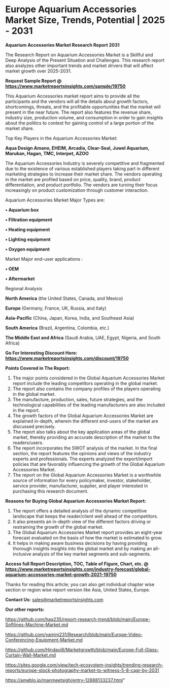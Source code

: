 # Europe Aquarium Accessories Market Size, Trends, Potential | 2025 - 2031

<strong>Aquarium Accessories Market Research Report 2031</strong>

The Research Report on Aquarium Accessories Market is a Skillful and Deep Analysis of the Present Situation and Challenges. This research report also analyzes other important trends and market drivers that will affect market growth over 2025-2031.

<strong>Request Sample Report @ <a href=https://www.marketreportsinsights.com/sample/19750>https://www.marketreportsinsights.com/sample/19750</a></strong>

This Aquarium Accessories market report aims to provide all the participants and the vendors will all the details about growth factors, shortcomings, threats, and the profitable opportunities that the market will present in the near future. The report also features the revenue share, industry size, production volume, and consumption in order to gain insights about the politics to contest for gaining control of a large portion of the market share.

Top Key Players in the Aquarium Accessories Market:

<strong>Aqua Design Amano, EHEIM, Arcadia, Clear-Seal, Juwel Aquarium, Marukan, Hagan, TMC, Interpet, AZOO</strong>

The Aquarium Accessories Industry is severely competitive and fragmented due to the existence of various established players taking part in different marketing strategies to increase their market share. The vendors operating in the market are profiled based on price, quality, brand, product differentiation, and product portfolio. The vendors are turning their focus increasingly on product customization through customer interaction.

Aquarium Accessories Market Major Types are:

<strong>• Aquarium box

• Filtration equipment

• Heating equipment

• Lighting equipment

• Oxygen equipment</strong>

Market Major end-user applications :

<strong>• OEM

• Aftermarket</strong>

Regional Analysis

</u><strong><b>North America</b></strong> (the United States, Canada, and Mexico)

<strong><b>Europe </b></strong>(Germany, France, UK, Russia, and Italy)

<strong><b>Asia-Pacific</b></strong> (China, Japan, Korea, India, and Southeast Asia)

<strong><b>South America</b></strong> (Brazil, Argentina, Colombia, etc.)

<strong><b>The Middle East and Africa</b></strong> (Saudi Arabia, UAE, Egypt, Nigeria, and South Africa)

<strong>Go For Interesting Discount Here: <a href=https://www.marketreportsinsights.com/discount/19750>https://www.marketreportsinsights.com/discount/19750</a></strong>

<strong>Points Covered in The Report:</strong>
<ol>
  <li>The major points considered in the Global Aquarium Accessories Market report include the leading competitors operating in the global market.</li>
  <li>The report also contains the company profiles of the players operating in the global market.</li>
  <li>The manufacture, production, sales, future strategies, and the technological capabilities of the leading manufacturers are also included in the report.</li>
  <li>The growth factors of the Global Aquarium Accessories Market are explained in-depth, wherein the different end-users of the market are discussed precisely.</li>
  <li>The report also talks about the key application areas of the global market, thereby providing an accurate description of the market to the readers/users.</li>
  <li>The report incorporates the SWOT analysis of the market. In the final section, the report features the opinions and views of the industry experts and professionals. The experts analyzed the export/import policies that are favorably influencing the growth of the Global Aquarium Accessories Market.</li>
  <li>The report on the Global Aquarium Accessories Market is a worthwhile source of information for every policymaker, investor, stakeholder, service provider, manufacturer, supplier, and player interested in purchasing this research document.</li>
</ol>
<strong>Reasons for Buying Global Aquarium Accessories Market Report:</strong>

<ol>
  <li>The report offers a detailed analysis of the dynamic competitive landscape that keeps the reader/client well ahead of the competitors.</li>
  <li>It also presents an in-depth view of the different factors driving or restraining the growth of the global market.</li>
  <li>The Global Aquarium Accessories Market report provides an eight-year forecast evaluated on the basis of how the market is estimated to grow.</li>
  <li>It helps in making aware business decisions by having providing thorough insights insights into the global market and by making an all-inclusive analysis of the key market segments and sub-segments.</li>
</ol>
<strong>Access full Report Description, TOC, Table of Figure, Chart, etc. @ <a href=https://www.marketreportsinsights.com/industry-forecast/global-aquarium-accessories-market-growth-2021-19750>https://www.marketreportsinsights.com/industry-forecast/global-aquarium-accessories-market-growth-2021-19750</a></strong>


Thanks for reading this article; you can also get individual chapter wise section or region wise report version like Asia, United States, Europe.

<strong>Contact Us:</strong>
sales@marketreportsinsights.com

<strong>Our other reports:</strong>

<a href=https://github.com/haq235/report-research-trend/blob/main/Europe-Softlines-Machine-Market.md>https://github.com/haq235/report-research-trend/blob/main/Europe-Softlines-Machine-Market.md</a>

<a href=https://github.com/yamini231/Research/blob/main/Europe-Video-Conferencing-Equipment-Market.md>https://github.com/yamini231/Research/blob/main/Europe-Video-Conferencing-Equipment-Market.md</a>

<a href=https://github.com/Hindavi8/Marketgrowth/blob/main/Europe-Full-Glass-Curtain-Wall-Market.md>https://github.com/Hindavi8/Marketgrowth/blob/main/Europe-Full-Glass-Curtain-Wall-Market.md</a>

<a href=https://sites.google.com/view/tech-ecosystem-insights/trending-research-reports/europe-stock-photography-market-to-witness-5-8-cagr-by-2031>https://sites.google.com/view/tech-ecosystem-insights/trending-research-reports/europe-stock-photography-market-to-witness-5-8-cagr-by-2031</a>

<a href=https://ameblo.jp/manmeetsigh/entry-12888133237.html>https://ameblo.jp/manmeetsigh/entry-12888133237.html</a>"

